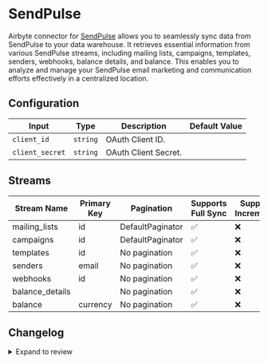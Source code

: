 # SendPulse
Airbyte connector for [SendPulse](https://sendpulse.com/) allows you to seamlessly sync data from SendPulse to your data warehouse. It retrieves essential information from various SendPulse streams, including mailing lists, campaigns, templates, senders, webhooks, balance details, and balance. This enables you to analyze and manage your SendPulse email marketing and communication efforts effectively in a centralized location.

## Configuration

| Input | Type | Description | Default Value |
|-------|------|-------------|---------------|
| `client_id` | `string` | OAuth Client ID.  |  |
| `client_secret` | `string` | OAuth Client Secret.  |  |

## Streams
| Stream Name | Primary Key | Pagination | Supports Full Sync | Supports Incremental |
|-------------|-------------|------------|---------------------|----------------------|
| mailing_lists | id | DefaultPaginator | ✅ |  ❌  |
| campaigns | id | DefaultPaginator | ✅ |  ❌  |
| templates | id | No pagination | ✅ |  ❌  |
| senders | email | No pagination | ✅ |  ❌  |
| webhooks | id | No pagination | ✅ |  ❌  |
| balance_details |  | No pagination | ✅ |  ❌  |
| balance | currency | No pagination | ✅ |  ❌  |

## Changelog

<details>
  <summary>Expand to review</summary>

| Version          | Date              | Pull Request | Subject        |
|------------------|-------------------|--------------|----------------|
| 0.0.8 | 2025-01-18 | [51905](https://github.com/airbytehq/airbyte/pull/51905) | Update dependencies |
| 0.0.7 | 2025-01-11 | [51310](https://github.com/airbytehq/airbyte/pull/51310) | Update dependencies |
| 0.0.6 | 2024-12-28 | [50700](https://github.com/airbytehq/airbyte/pull/50700) | Update dependencies |
| 0.0.5 | 2024-12-21 | [50259](https://github.com/airbytehq/airbyte/pull/50259) | Update dependencies |
| 0.0.4 | 2024-12-14 | [49677](https://github.com/airbytehq/airbyte/pull/49677) | Update dependencies |
| 0.0.3 | 2024-12-12 | [49323](https://github.com/airbytehq/airbyte/pull/49323) | Update dependencies |
| 0.0.2 | 2024-12-11 | [49061](https://github.com/airbytehq/airbyte/pull/49061) | Starting with this version, the Docker image is now rootless. Please note that this and future versions will not be compatible with Airbyte versions earlier than 0.64 |
| 0.0.1 | 2024-11-08 | | Initial release by [@parthiv11](https://github.com/parthiv11) via Connector Builder |

</details>
